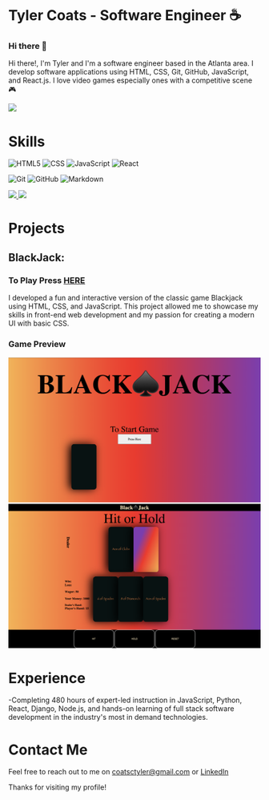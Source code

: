 



# Tyler Coats - Software Engineer ☕️
### Hi there 👋

Hi there!, I'm Tyler and I'm a software engineer based in the Atlanta area. I develop software applications using HTML, CSS, Git, GitHub, JavaScript, and React.js. I love video games especially ones with a competitive scene 🎮 

![](https://komarev.com/ghpvc/?username=TylersCoffeeCode&color=blueviolet)
# Skills

  ![HTML5](https://img.shields.io/badge/-HTML5-333333?style=flat&logo=HTML5)
  ![CSS](https://img.shields.io/badge/-CSS-333333?style=flat&logo=CSS3&logoColor=1572B6)
  ![JavaScript](https://img.shields.io/badge/-JavaScript-333333?style=flat&logo=javascript)
  ![React](https://img.shields.io/badge/-React-333333?style=flat&logo=react)

  ![Git](https://img.shields.io/badge/-Git-333333?style=flat&logo=git)
  ![GitHub](https://img.shields.io/badge/-GitHub-333333?style=flat&logo=github)
  ![Markdown](https://img.shields.io/badge/-Markdown-333333?style=flat&logo=markdown)


<a href="https://github.com/TylersCoffeeCode">
  <img height="180em" src="https://github-readme-stats.vercel.app/api?username=TylersCoffeeCode&theme=radical&show_icons=true" />
  <img height="180em" src="https://github-readme-stats.vercel.app/api/top-langs/?username=TylersCoffeeCode&theme=radical&layout=compact" />
</a>

# Projects

## BlackJack:
### To Play Press [HERE](https://blackjacktcc.surge.sh/)
I developed a fun and interactive version of the classic game Blackjack using HTML, CSS, and JavaScript. This project allowed me to showcase my skills in front-end web development and my passion for creating a modern UI with basic CSS.
### Game Preview

![gameIng](/gameImg.png)
![titlePage](titlePage.png)



# Experience
-Completing 480 hours of expert-led instruction in JavaScript, Python, React, Django, Node.js, and hands-on learning of full stack software development in the industry's most in demand technologies.


# Contact Me
Feel free to reach out to me on coatsctyler@gmail.com or [LinkedIn](https://www.linkedin.com/in/tylerccoats/)

Thanks for visiting my profile!
